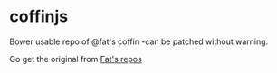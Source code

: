 coffinjs
========

Bower usable repo of @fat's coffin -can be patched without warning.

Go get the original from [Fat's repos](/fat/coffin) 
